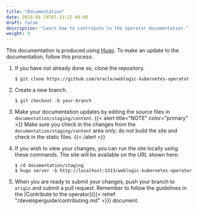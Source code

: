 ```yaml
---
title: "Documentation"
date: 2019-03-19T07:13:22-04:00
draft: false
description: "Learn how to contribute to the operator documentation."
weight: 9
---
```


This documentation is produced using [Hugo](http://gohugo.io).  To make an
update to the documentation, follow this process:

1. If you have not already done so, clone the repository.

    ```shell
    $ git clone https://github.com/oracle/weblogic-kubernetes-operator
    ```

2. Create a new branch.

    ```shell
    $ git checkout -b your-branch
    ```

3. Make your documentation updates by editing the source files in
`documentation/staging/content`.
{{< alert title="NOTE" color="primary" >}}
Make sure you check in the changes from the `documentation/staging/content` area _only_;
do not build the site and check in the static files.
{{< /alert >}}

4. If you wish to view your changes, you can run the site locally using
these commands. The site will be available on the URL shown here:

    ```shell
    $ cd documentation/staging
    $ hugo server -b http://localhost:1313/weblogic-kubernetes-operator
    ```

5. When you are ready to submit your changes, push your branch to `origin`
and submit a pull request. Remember to follow the guidelines in the
[Contribute to the operator]({{< relref "/developerguide/contributing.md" >}})
document.

